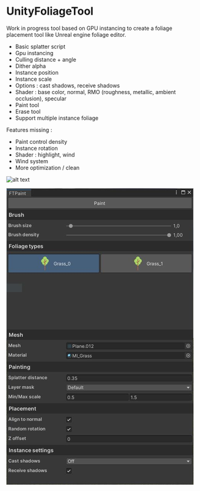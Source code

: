 # UnityFoliageTool

Work in progress tool based on GPU instancing to create a foliage placement tool like Unreal engine foliage editor.

- Basic splatter script
- Gpu instancing
- Culling distance + angle
- Dither alpha
- Instance position
- Instance scale
- Options : cast shadows, receive shadows
- Shader : base color, normal, RMO (roughness, metallic, ambient occlusion), specular
- Paint tool
- Erase tool
- Support multiple instance foliage

Features missing :
- Paint control density
- Instance rotation
- Shader : highlight, wind
- Wind system
- More optimization / clean

![alt text](/Assets/Screenshots/Screen.jpg)

![alt text](/Assets/Screenshots/Tool.JPG)
